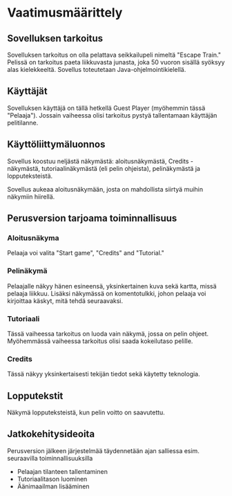 # Vaatimusmäärittely

## Sovelluksen tarkoitus

Sovelluksen tarkoitus on olla pelattava seikkailupeli nimeltä "Escape Train." Pelissä on tarkoitus paeta liikkuvasta junasta, joka 50 vuoron sisällä syöksyy alas kielekkeeltä. Sovellus toteutetaan Java-ohjelmointikielellä. 

## Käyttäjät

Sovelluksen käyttäjä on tällä hetkellä Guest Player (myöhemmin tässä "Pelaaja"). Jossain vaiheessa olisi tarkoitus pystyä tallentamaan käyttäjän pelitilanne. 

## Käyttöliittymäluonnos

Sovellus koostuu neljästä näkymästä: aloitusnäkymästä, Credits -näkymästä, tutoriaalinäkymästä (eli pelin ohjeista), pelinäkymästä ja lopputeksteistä. 

Sovellus aukeaa aloitusnäkymään, josta on mahdollista siirtyä muihin näkymiin hiirellä.

## Perusversion tarjoama toiminnallisuus

### Aloitusnäkyma

Pelaaja voi valita "Start game", "Credits" and "Tutorial." 

### Pelinäkymä

Pelaajalle näkyy hänen esineensä, yksinkertainen kuva sekä kartta, missä pelaaja liikkuu. Lisäksi näkymässä on komentotulkki, johon pelaaja voi kirjoittaa käskyt, mitä tehdä seuraavaksi.

### Tutoriaali

Tässä vaiheessa tarkoitus on luoda vain näkymä, jossa on pelin ohjeet. Myöhemmässä vaiheessa tarkoitus olisi saada kokeilutaso pelille.

### Credits

Tässä näkyy yksinkertaisesti tekijän tiedot sekä käytetty teknologia.

## Lopputekstit

Näkymä lopputeksteistä, kun pelin voitto on saavutettu.

## Jatkokehitysideoita

Perusversion jälkeen järjestelmää täydennetään ajan salliessa esim. seuraavilla toiminnallisuuksilla

- Pelaajan tilanteen tallentaminen
- Tutoriaalitason luominen
- Äänimaailman lisääminen
